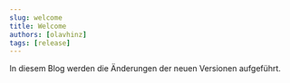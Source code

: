 ```yaml
---
slug: welcome
title: Welcome
authors: [olavhinz]
tags: [release]
---
```


In diesem Blog werden die Änderungen der neuen Versionen aufgeführt.